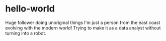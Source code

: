 # hello-world
Huge follower doing unoriginal things
I'm just a person from the east coast evolving with the modern world! Trying to make it as a data analyst without turning into a robot. 


